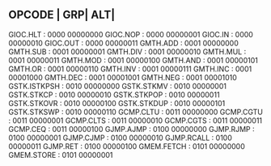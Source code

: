 OPCODE | GRP| ALT|
----------------------------
GIOC.HLT      : 0000 00000000
GIOC.NOP      : 0000 00000001
GIOC.IN       : 0000 00000010
GIOC.OUT      : 0000 00000011
GMTH.ADD      : 0001 00000000
GMTH.SUB      : 0001 00000001
GMTH.DIV      : 0001 00000010
GMTH.MUL      : 0001 00000011
GMTH.MOD      : 0001 00000100
GMTH.AND      : 0001 00000101
GMTH.OR       : 0001 00000110
GMTH.INV      : 0001 00000111
GMTH.INC      : 0001 00001000
GMTH.DEC      : 0001 00001001
GMTH.NEG      : 0001 00001010
GSTK.ISTKPSH  : 0010 00000000
GSTK.STKMV    : 0010 00000001
GSTK.STKCP    : 0010 00000010
GSTK.STKPOP   : 0010 00000011
GSTK.STKOVR   : 0010 00000100
GSTK.STKDUP   : 0010 00000101
GSTK.STKSWP   : 0010 00000110
GCMP.CLTU     : 0011 00000000
GCMP.CGTU     : 0011 00000001
GCMP.CLTS     : 0011 00000010
GCMP.CGTS     : 0011 00000011
GCMP.CEQ      : 0011 00000100
GJMP.AJMP     : 0100 00000000
GJMP.RJMP     : 0100 00000001
GJMP.CJMP     : 0100 00000010
GJMP.RCALL    : 0100 00000011
GJMP.RET      : 0100 00000100
GMEM.FETCH    : 0101 00000000
GMEM.STORE    : 0101 00000001